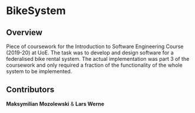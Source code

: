# BikeSystem
## Overview
Piece of coursework for the Introduction to Software Engineering Course (2019-20) at UoE. The task was to develop and design software for a federalised bike rental system. The actual implementation was part 3 of the coursework and only required a fraction of the functionality of the whole system to be implemented.
## Contributors
**Maksymilian Mozolewski** & **Lars Werne**
